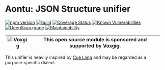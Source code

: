 <a name="top"></a>

# Aontu: JSON Structure unifier

[![npm version](https://img.shields.io/npm/v/aontu.svg)](https://npmjs.com/package/aontu)
[![build](https://github.com/rjrodger/aontu/actions/workflows/build.yml/badge.svg)](https://github.com/rjrodger/aontu/actions/workflows/build.yml)
[![Coverage Status](https://coveralls.io/repos/github/rjrodger/aontu/badge.svg?branch=main)](https://coveralls.io/github/rjrodger/aontu?branch=main)
[![Known Vulnerabilities](https://snyk.io/test/github/rjrodger/aontu/badge.svg)](https://snyk.io/test/github/rjrodger/aontu)
[![DeepScan grade](https://deepscan.io/api/teams/5016/projects/26218/branches/831193/badge/grade.svg)](https://deepscan.io/dashboard#view=project&tid=5016&pid=26218&bid=831193)
[![Maintainability](https://api.codeclimate.com/v1/badges/2ee16ebd2281bc837d9b/maintainability)](https://codeclimate.com/github/rjrodger/aontu/maintainability)

| ![Voxgig](https://www.voxgig.com/res/img/vgt01r.png) | This open source module is sponsored and supported by [Voxgig](https://www.voxgig.com). |
|---|---|


This unifier is heavily inspired by [Cue Lang](https://cuelang.org/)
and may be regarded as a purpose-specific dialect.

